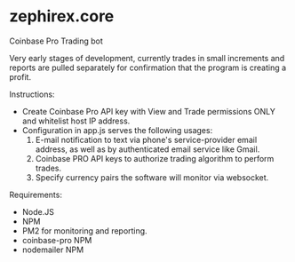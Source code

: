 # zephirex.core
Coinbase Pro Trading bot

Very early stages of development, currently trades in small increments and reports are pulled separately for confirmation that the program is creating a profit.

Instructions:

- Create Coinbase Pro API key with View and Trade permissions ONLY and whitelist host IP address.
- Configuration in app.js serves the following usages:
    1. E-mail notification to text via phone's service-provider email address, as well as by authenticated email service like Gmail.
    2. Coinbase PRO API keys to authorize trading algorithm to perform trades.
    3. Specify currency pairs the software will monitor via websocket.
   
   
Requirements:

- Node.JS
- NPM
- PM2 for monitoring and reporting.
- coinbase-pro NPM
- nodemailer NPM
